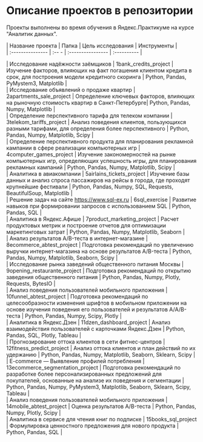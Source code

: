 # Описание проектов в репозитории   
Проекты выполнены во время обучения в Яндекс.Практикуме на курсе "Аналитик данных".   

| Название проекта | Папка | Цель исследования | Инструменты |    
| :--------------- | :-- - | :---------------- | :---------- |     

| Исследование надёжности заёмщиков | 1bank_credits_project | Изучение факторов, влияющих на факт погашения клиентом кредита в срок, для построения модели кредитного скоринга | Python, Pandas, PyMystem3, Matplotlib |   
| Исследование объявлений о продаже квартир | 2apartments_sale_project | Определение ключевых факторов, влияющих на рыночную стоимость квартир в Санкт-Петербурге| Python, Pandas, Numpy, Matplotlib |   
| Определение перспективного тарифа для телеком компании | 3telekom_tariffs_project | Анализ поведения клиентов, пользующихся разными тарифами, для определения более перспективного | Python, Pandas, Numpy, Matplotlib, Scipy |    
| Определение перспективного продукта для планирования рекламной кампании в сфере реализации компьютерных игр | 4computer_games_project |  Изучение закономерностей на рынке компьютерных игр, определяющих успешность игры, для планирования рекламных кампаний | Python, Pandas, Numpy, Matplotlib, Scipy |   
| Аналитика в авиакомпании | 5airlains_tickets_project | Изучение базы данных и анализ спроса пассажиров на рейсы в города, где проходят крупнейшие фестивали | Python, Pandas, Numpy, SQL, Requests, BeautifulSoup, Matplotlib |   
| Решение задач на сайте  https://www.sql-ex.ru | 6sql_exercise | Развитие навыков при формировании запросов с использованием SQL | Python, Pandas, SQL |   
| Аналитика в Яндекс.Афише | 7product_marketing_project | Расчет продуктовых метрик и построение отчетов для оптимизации маркетинговых затрат | Python, Pandas, Numpy, Matplotlib, Seaborn |   
| Анализ результатов A/B-теста в интернет-магазине | 8ecommerce_abtest_project | Подготовка рекомендаций по увеличению выручки интернет-магазина на основе результатов A/B-теста | Python, Pandas, Numpy, Matplotlib, Seaborn, Scipy |     
| Исследование рынка заведений общественного питания Москвы | 9opening_restaurante_project | Подготовка рекомендаций по открытию заведения общественного питания | Python, Pandas, Numpy, Plotly, Requests, BytesIO |        
| Анализ поведения пользователей мобильного приложения | 10funnel_abtest_project | Подготовка рекомендаций по целесообразности изменения шрифтов в мобильном приложении на основе изучения поведения его пользователей и результатов А/A/B-теста | Python, Pandas, Numpy, Scipy, Plotly |       
| Аналитика в Яндекс.Дзен | 11dzen_dashboard_project | Анализ взаимодействия пользователей с карточками Яндекс.Дзен | Python, Pandas, SQL,  Plotly, Tableau |       
| Прогнозирование оттока клиентов в сети фитнес-центров | 12fitness_predict_project | Анализ оттока клиентов и план действий по их удержанию | Python, Pandas, Numpy, Matplotlib, Seaborn, Sklearn, Scipy |     
| E-commerce — Выявление профилей потребления | 13ecommerce_segmentation_project | Подготовка рекомендаций по разработке более персонализированных предложений для покупателей, основанные на анализе их поведения и сегментации | Python, Pandas, Numpy, PyMystem3, Matplotlib, Seaborn, Sklearn, Scipy, Tableau |     
| Анализ поведения пользователей мобильного приложения | 14mobile_abtest_project | Оценка результатов A/B-теста | Python, Pandas, Numpy,  Plotly, Scipy |      
| Аналитика в сервисе для чтения книг по подписке | 15books_sql_project | Формулировка ценностного предложения для нового продукта | Python, Pandas, SQL | 